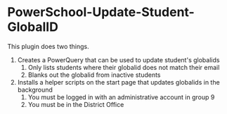 # PowerSchool-Update-Student-GlobalID

This plugin does two things.

1. Creates a PowerQuery that can be used to update student's globalids
    1. Only lists students where their globalid does not match their email
    2. Blanks out the globalid from inactive students
2. Installs a helper scripts on the start page that updates globalids in the background
    1. You must be logged in with an administrative account in group 9
    2. You must be in the District Office
